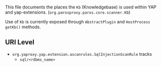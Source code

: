 This file documents the places the `Kb` (Knowledgebase) is used within YAP and yap-extensions. (`org.parosproxy.paros.core.scanner.Kb`)

Use of `Kb` is currently exposed through `AbstractPlugin` and `HostProcess` `getKb()` methods.

## URI Level

- `org.yaproxy.yap.extension.ascanrules.SqlInjectionScanRule` tracks
    - `sql/<rdbms_name>`
